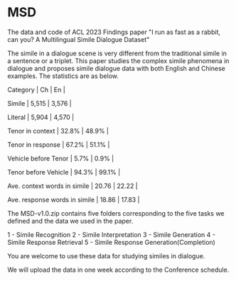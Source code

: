 # MSD
The data and code of ACL 2023 Findings paper "I run as fast as a rabbit, can you? A Multilingual Simile Dialogue Dataset"

The simile in a dialogue scene is very different from the traditional simile in a sentence or a triplet. This paper studies the complex simile phenomena in dialogue and proposes simile dialogue data with both English and Chinese examples. The statistics are as below.

Category                       |   Ch   |    En   |

Simile                         |  5,515 |  3,576  |

Literal                        |  5,904 |  4,570  |

Tenor in context               |  32.8% |  48.9%  |

Tenor in response              |  67.2% |  51.1%  |

Vehicle before Tenor           |  5.7%  |  0.9%   |

Tenor before Vehicle           |  94.3% |  99.1%  |

Ave. context words in simile   |  20.76 |  22.22  |

Ave. response words in simile  |  18.86 |  17.83  |

The MSD-v1.0.zip contains five folders corresponding to the five tasks we defined and the data we used in the paper.

1 - Simile Recognition
2 - Simile Interpretation
3 - Simile Generation
4 - Simile Response Retrieval
5 - Simile Response Generation(Completion)

You are welcome to use these data for studying similes in dialogue.

We will upload the data in one week according to the Conference schedule.
